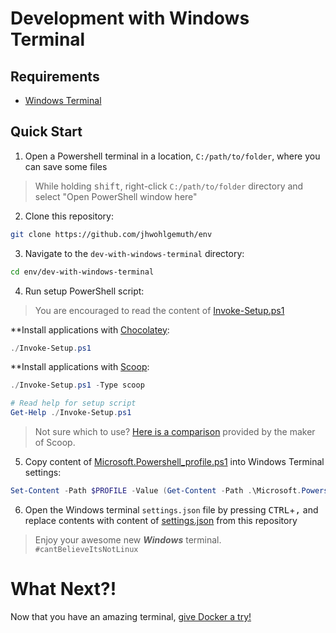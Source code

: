 Development with Windows Terminal
=================================

Requirements
------------
- [Windows Terminal](https://www.microsoft.com/store/productId/9N0DX20HK701)

Quick Start
-----------
1. Open a Powershell terminal in a location, `C:/path/to/folder`, where you can save some files

> While holding <kbd>shift</kbd>, right-click `C:/path/to/folder` directory and select "Open PowerShell window here"

2. Clone this repository:

```bash
git clone https://github.com/jhwohlgemuth/env
```

3. Navigate to the `dev-with-windows-terminal` directory:

```bash
cd env/dev-with-windows-terminal
```

4. Run setup PowerShell script:
> You are encouraged to read the content of [Invoke-Setup.ps1](./Invoke-Setup.ps1)

**Install applications with [Chocolatey](https://chocolatey.org/):
```powershell
./Invoke-Setup.ps1
```

**Install applications with [Scoop](https://scoop.sh/):
```powershell
./Invoke-Setup.ps1 -Type scoop

# Read help for setup script
Get-Help ./Invoke-Setup.ps1
```

> Not sure which to use? [Here is a comparison](https://github.com/lukesampson/scoop/wiki/Chocolatey-Comparison) provided by the maker of Scoop.

5. Copy content of [Microsoft.Powershell_profile.ps1](./Microsoft.Powershell_profile.ps1) into Windows Terminal settings:

```powershell
Set-Content -Path $PROFILE -Value (Get-Content -Path .\Microsoft.Powershell_profile.ps1)
```

6. Open the Windows terminal `settings.json` file by pressing <kbd>CTRL</kbd>+<kbd>,</kbd> and replace contents with content of [settings.json](./settings.json) from this repository

> Enjoy your awesome new ***Windows*** terminal. `#cantBelieveItsNotLinux`

What Next?!
===========
Now that you have an amazing terminal, [give Docker a try!](../dev-with-docker)